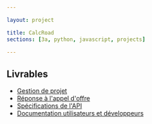 ```yaml
---

layout: project

title: CalcRoad
sections: [3a, python, javascript, projects]

---
```


## Livrables

- [Gestion de projet](livrables/gestion_projet.pdf)
- [Réponse à l'appel d'offre](livrables/reponse_appel_offre.pdf)
- [Spécifications de l'API](livrables/specs_api.pdf)
- [Documentation utilisateurs et développeurs](livrables/documentation.pdf)

